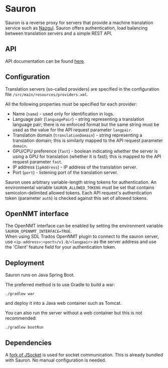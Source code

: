# Sauron

Sauron is a reverse proxy for servers that provide a machine translation service such as [Nazgul](https://github.com/TartuNLP/nazgul). Sauron offers authentication, load balancing between translation servers and a simple REST API.
 
 
## API

API documentation can be found [here](https://app.swaggerhub.com/apis/kspar/sauron/v1.0). 

 
## Configuration
 
Translation servers (so-called providers) are specified in the configuration file ```/src/main/resources/providers.xml```.

All the following properties must be specified for each provider:

* Name (```name```) - used only for identification in logs.
* Language pair (```languagePair```) - string representing a translation language pair; there is no enforced format but the same string must be used as the value for the API request parameter ```langpair```. 
* Translation domain (```translationDomain```) - string representing a translation domain; this is similarly mapped to the API request parameter ```domain```. 
* GPU/CPU preference (```fast```) - boolean indicating whether the server is using a GPU for translation (whether it is fast); this is mapped to the API request parameter ```fast```.
* IP address (```ipAddress```) - IP address of the translation server.
* Port (```port```) - listening port of the translation server.
 

Sauron uses arbitrary variable-length string tokens for authentication. An environmental variable ```SAURON_ALLOWED_TOKENS``` must be set that contains semicolon-delimited allowed tokens. Each API request's authentication token (parameter ```auth```) is checked against this set of allowed tokens.  

## OpenNMT interface

The OpenNMT interface can be enabled by setting the environment variable ```SAURON_OPENNMT_INTERFACE=TRUE```.  
When using SDL Trados OpenNMT plugin to connect to the sauron server, use ```<ip-address>:<port>/v1.0/<langpair>``` as the server address and use the 'Client' feature field for your authentication token.
 
## Deployment

Sauron runs on Java Spring Boot.

The preferred method is to use Gradle to build a war:

    ./gradlew war
    
and deploy it into a Java web container such as Tomcat.
 
You can also run the server without a web container but this is not recommended:
    
    ./gradlew bootRun
    
    
## Dependencies

A [fork of JSocket](https://github.com/kspar/jsocket) is used for socket communication. This is already bundled with Sauron. No manual configuration is needed.
    
